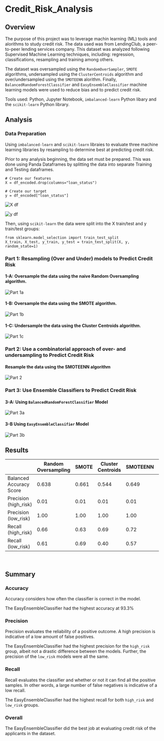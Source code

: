 # Credit_Risk_Analysis

## Overview
The purpose of this project was to leverage machin learning (ML) tools and alorithms to study credit risk. The data used was from LendingClub, a peer-to-peer lending services company. This dataset was analyzed following Supervised Machine Learning techniques, including: regression, classifications, resampling and training among others.

The dataset was oversampled using the ```RandomOverSampler```, ```SMOTE``` algorithms, undersampled using the ```ClusterCentroids``` algorithm and over/undersampled using the ```SMOTEENN``` alorithm. Finally, ```BalancedRandomForestClassifier``` and ```EasyEnsembleClassifier``` machine learning models were used to reduce bias and to predict credit risk. 

Tools used: Python, Jupyter Notebook, ```imbalanced-learn``` Python libary and the ```scikit-learn``` Python library.

## Analysis
### Data Preparation
Using ```imbalanced-learn``` and ```scikit-learn``` libraies to evaluate three machine learning libraries by resampling to determine best at predicting credit risk.

Prior to any analysis beginning, the data set must be prepared. This was done using Panda Dataframes by splitting the data into separate Training and Testing dataframes.
```
# Create our features
X = df_encoded.drop(columns="loan_status")

# Create our target
y = df_encoded["loan_status"]
```
![X df](https://user-images.githubusercontent.com/89284280/147178331-2b55ada2-b6d3-457f-95a0-b778a3ee593a.JPG)

![y df](https://user-images.githubusercontent.com/89284280/147178337-8f6bd16a-ab39-4993-928d-2f20d4cdbdef.JPG)

Then, using ```scikit-learn``` the data were split into the X train/test and y train/test groups:
```
from sklearn.model_selection import train_test_split
X_train, X_test, y_train, y_test = train_test_split(X, y, random_state=1)
```

### Part 1: Resampling (Over and Under) models to Predict Credit Risk
#### 1-A: Oversample the data using the naive Random Oversampling algorithm.
![Part 1a](https://user-images.githubusercontent.com/89284280/147179346-8d2f12c1-f3ab-4fd7-93f6-31746801e233.jpg)

#### 1-B: Oversample the data using the SMOTE algorithm.
![Part 1b](https://user-images.githubusercontent.com/89284280/147179260-f227b12c-989e-4dc8-afb2-31583c71ddc2.jpg)

#### 1-C: Undersample the data using the Cluster Centroids algorithm.
![Part 1c](https://user-images.githubusercontent.com/89284280/147179566-3afc1109-d674-41e9-9404-db2fa70d2a99.jpg)

### Part 2: Use a combinatorial approach of over- and undersampling to Predict Credit Risk
#### Resample the data using the SMOTEENN algorithm
![Part 2](https://user-images.githubusercontent.com/89284280/147179900-effcfd60-681a-43cb-b35a-94dc9634afb3.jpg)

### Part 3: Use Ensemble Classifiers to Predict Credit Risk
#### 3-A: Using ```BalancedRandomForestClassifier``` Model
![Part 3a](https://user-images.githubusercontent.com/89284280/147180785-ab352c5e-f629-4ce1-9d33-9b8414776f85.jpg)

#### 3-B Using ```EasyEnsembleClassifier``` Model
![Part 3b](https://user-images.githubusercontent.com/89284280/147180796-56ea8ef3-84b6-40e2-96be-2c0b3c9f4be0.jpg)

## Results

|    | Random Oversampling | SMOTE | Cluster Centroids | SMOTEENN | BalancedRandomForestClassifier | EasyEnsembleClassifier |
|----|---------------------|-------|-------------------|----------|--------------------------------|------------------------|
|Balanced Accuracy Score|0.638|0.661|0.544|0.649|0.784|0.933|
|Precision (high_risk)|0.01|0.01|0.01|0.01|0.03|0.09|
|Precision (low_risk)|1.00|1.00|1.00|1.00|1.00|1.00|
|Recall (high_risk)|0.66|0.63|0.69|0.72|0.69|0.92|
|Recall (low_risk)|0.61|0.69|0.40|0.57|0.88|0.94|

<br>

## Summary
### Accuracy
Accuracy considers how often the classifier is correct in the model.

The EasyEnsembleClassifier had the highest accuracy at 93.3%

### Precision
Precision evaluates the reliability of a positive outcome. A high precision is indicative of a low amount of false positives.

The EasyEnsembleClassifier had the highest precision for the ```high_risk``` group, albeit not a drastic difference between the models. Further, the precision of the ```low_risk``` models were all the same. 

### Recall
Recall evaluates the classifier and whether or not it can find all the positive samples. In other words, a large number of false negatives is indicative of a low recall.

The EasyEnsembleClassifier had the highest recall for both ```high_risk``` and ```low_risk``` groups.

### Overall
The EasyEnsembleClassifier did the best job at evaluating credit risk of the applicants in the dataset.
